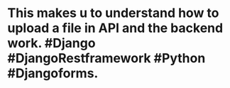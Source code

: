 # This makes u to understand how to upload a file in API and the backend work. #Django #DjangoRestframework #Python #Djangoforms.
